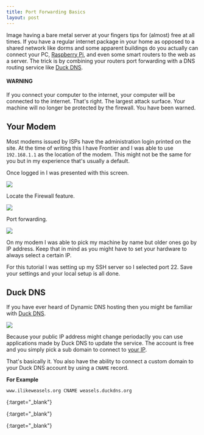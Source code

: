 ```yaml
---
title: Port Forwarding Basics
layout: post
---
```


Image having a bare metal server at your fingers tips for (almost) free at all times. If you have a regular internet package in your home as opposed to a shared network like dorms and some apparent buildings do you actually can connect your PC, [Raspberry Pi], and even some smart routers to the web as a server. The trick is by combining your routers port forwarding with a DNS routing service like [Duck DNS].

#### WARNING

If you connect your computer to the internet, your computer will be connected to the internet. That's right. The largest attack surface. Your machine will no longer be protected by the firewall. You have been warned.

## Your Modem

Most modems issued by ISPs have the administration login printed on the site. At the time of writing this I have Frontier and I was able to use `192.168.1.1` as the location of the modem. This might not be the same for you but in my experience that's usually a default.

Once logged in I was presented with this screen.

![](https://cdn.rawgit.com/arthursucks/dorkbox/a1dd19ec/img/modem01.png)

Locate the Firewall feature.

![](https://cdn.rawgit.com/arthursucks/dorkbox/a1dd19ec/img/modem02.png)

Port forwarding.

![](https://cdn.rawgit.com/arthursucks/dorkbox/a1dd19ec/img/modem03.png)

On my modem I was able to pick my machine by name but older ones go by IP address. Keep that in mind as you might have to set your hardware to always select a certain IP.

For this tutorial I was setting up my SSH server so I selected port 22. Save your settings and your local setup is all done.

## Duck DNS

If you have ever heard of Dynamic DNS hosting then you might be familiar with [Duck DNS].

![](https://cdn.rawgit.com/arthursucks/dorkbox/a1dd19ec/img/duck.png)

Because your public IP address might change periodaclly you can use applications made by Duck DNS to update the service. The account is free and you simply pick a sub domain to connect to [your IP].

That's basically it. You also have the ability to connect a custom domain to your Duck DNS account by using a `CNAME` record.

**For Example**

`www.ilikeweasels.org CNAME weasels.duckdns.org`

[Duck DNS]: https://duckdns.org
{:target="_blank"}

[Raspberry Pi]: http://raspberrypi.org
{:target="_blank"}

[your IP]: https://duckip.info/
{:target="_blank"}
